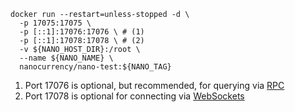 ``` { .bash .annotate }
docker run --restart=unless-stopped -d \
  -p 17075:17075 \
  -p [::1]:17076:17076 \ # (1)
  -p [::1]:17078:17078 \ # (2)
  -v ${NANO_HOST_DIR}:/root \
  --name ${NANO_NAME} \
  nanocurrency/nano-test:${NANO_TAG}
```

1. Port 17076 is optional, but recommended, for querying via [RPC](../commands/rpc-protocol.md)
2. Port 17078 is optional for connecting via [WebSockets](../integration-guides/websockets.md)